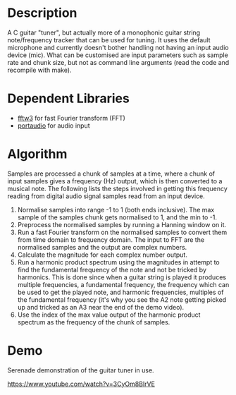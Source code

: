 # Description

A C guitar "tuner", but actually more of a monophonic guitar string note/frequency
tracker that can be used for tuning. It uses the default microphone and currently 
doesn't bother handling not having an input audio device (mic). What can be customised
are input parameters such as sample rate and chunk size, but not as command line
arguments (read the code and recompile with make).


# Dependent Libraries

* [fftw3](http://fftw.org) for fast Fourier transform (FFT)
* [portaudio](http://portaudio.com) for audio input


# Algorithm

Samples are processed a chunk of samples at a time, where a chunk of input samples gives a
frequency (Hz) output, which is then converted to a musical note. The following lists the
steps involved in getting this frequency reading from digital audio signal samples read from
an input device.

1. Normalise samples into range -1 to 1 (both ends inclusive). The max sample 
of the samples chunk gets normalised to 1, and the min to -1.
2. Preprocess the normalised samples by running a Hanning window on it.
3. Run a fast Fourier transform on the normalised samples to convert them from time domain
to frequency domain. The input to FFT are the normalised samples and the output are complex numbers.
4. Calculate the magnitude for each complex number output.
5. Run a harmonic product spectrum using the magnitudes in attempt to find the fundamental frequency
of the note and not be tricked by harmonics. This is done since when a guitar string is played it
produces multiple frequencies, a fundamental frequency, the frequency which can be used to get the
played note, and harmonic frequencies, multiples of the fundamental frequency (it's why you see
the A2 note getting picked up and tricked as an A3 near the end of the demo video).
6. Use the index of the max value output of the harmonic product spectrum as the frequency of 
the chunk of samples.


# Demo

Serenade demonstration of the guitar tuner in use.

https://www.youtube.com/watch?v=3CyOm8BIrVE
